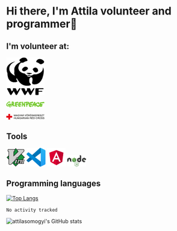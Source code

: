 # Hi there, I'm Attila volunteer and programmer👋
## I'm volunteer at:

<a target="_blank" href="https://wwf.hu/"><img src="logos/wwf-logo.svg" alt="WWF" height="100rem" width="20%"/></a>

<a target="_blank" href="https://www.greenpeace.org/hungary/"><img src="logos/greenpeace-logo.svg" alt="Greenpeace" width="20%"/></a>

<a target="_blank" href="https://voroskereszt.hu/en/about-us/vision-of-the-hungarian-red-cross/"><img src="logos/hungarian-red-cross.svg" alt="Hungarian Red Cross" width="20%"/></a>

## Tools

<p float="left">
<img src="icons/vim-icon.svg" alt="vim" width="50rem"/>
<img src="icons/visual-studio-code-icon.svg" alt="visual studio code" width="50rem"/>
<img src="icons/angular-icon.svg" alt="angular" width="50rem"/>
<img src="icons/node-js-icon.svg" alt="node js" width="50rem"/>
</p>

## Programming languages

[![Top Langs](https://github-readme-stats.vercel.app/api/top-langs/?username=attilasomogyi&langs_count=10)](https://github.com/attilasomogyi/attilasomogyi)

<!--START_SECTION:waka-->

```text
No activity tracked
```

<!--END_SECTION:waka-->

![attilasomogyi's GitHub stats](https://github-readme-stats.vercel.app/api?username=attilasomogyi&show_icons=true)
